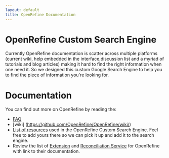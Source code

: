 ```yaml
---
layout: default
title: OpenRefine Documentation
---
```


# OpenRefine Custom Search Engine

Currently OpenRefine documentation is scatter across multiple platforms (current wiki, help embedded in the interface,discussion list and a myriad of tutorials and blog articles) making it hard to find the right information when one need it. So we designed this custom Google Search Engine to help you to find the piece of information you're looking for.

# Documentation
You can find out more on OpenRefine by reading the:
* [FAQ](https://github.com/OpenRefine/OpenRefine/wiki/FAQ)
* [wiki] (https://github.com/OpenRefine/OpenRefine/wiki/)
* [List of resources](https://github.com/OpenRefine/OpenRefine/wiki/External-Resources) used in the OpenRefine Custom Search Engine. Feel free to add yours there so we can pick it up and add it to the search engine. 
* Review the list of [Extension](https://github.com/OpenRefine/OpenRefine/wiki/Extensions) and [Reconciliation Service](https://github.com/OpenRefine/OpenRefine/wiki/Reconcilable-Data-Sources) for OpenRefine with link to their documentation. 